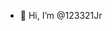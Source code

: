 - 👋 Hi, I’m @123321Jr

<!---
123321Jr/123321Jr is a ✨ special ✨ repository because its `README.md` (this file) appears on your GitHub profile.
You can click the Preview link to take a look at your changes.
--->
